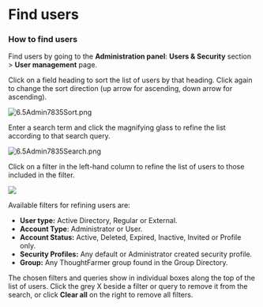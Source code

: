 # Find users

### How to find users

Find users by going to the **Administration panel**: **Users & Security** section &gt; **User management** page.  
  
Click on a field heading to sort the list of users by that heading. Click again to change the sort direction \(up arrow for ascending, down arrow for ascending\).  
  
![6.5Admin7835Sort.png](https://community.thoughtfarmer.com/imagethumb/60790830000/16652/578x69/False/6.5Admin7835Sort.png)  
  
Enter a search term and click the magnifying glass to refine the list according to that search query.  
  
![6.5Admin7835Search.png](https://community.thoughtfarmer.com/imagethumb/62746900000/16653/350x42/False/6.5Admin7835Search.png)  
  
Click on a filter in the left-hand column to refine the list of users to those included in the filter.

![](https://community.thoughtfarmer.com/imagethumb/63831600000/16654/226x236/False/6.5Admin7835Filter.png)

Available filters for refining users are:

* **User type:** Active Directory, Regular or External.
* **Account Type**: Administrator or User.
* **Account Status:** Active, Deleted, Expired, Inactive, Invited or Profile only.
* **Security Profiles:** Any default or Administrator created security profile.
* **Group:** Any ThoughtFarmer group found in the Group Directory.

The chosen filters and queries show in individual boxes along the top of the list of users. Click the grey X beside a filter or query to remove it from the search, or click **Clear all** on the right to remove all filters.  


